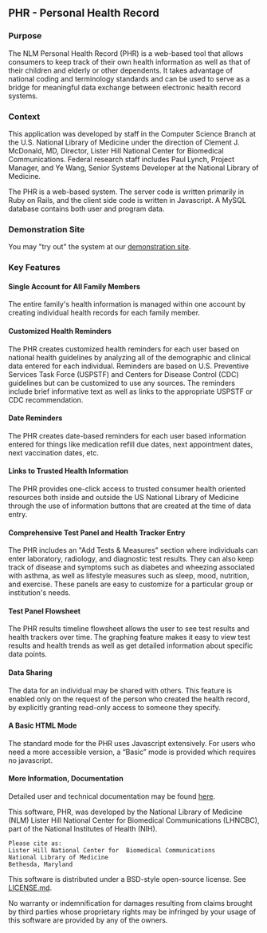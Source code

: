 ## PHR - Personal Health Record

### Purpose 
The NLM Personal Health Record (PHR) is a web-based tool that allows consumers to keep track of their own health information as well as that of their children and elderly or other dependents. It takes advantage of national coding and terminology standards and can be used to serve as a bridge for meaningful data exchange between electronic health record systems.

### Context 
This application was developed by staff in the Computer Science Branch at the U.S. National Library of Medicine under the direction of Clement J. McDonald, MD, Director, Lister Hill National Center for Biomedical Communications. Federal research staff includes Paul Lynch, Project Manager, and Ye Wang, Senior Systems Developer at the National Library of Medicine. 

The PHR is a web-based system.  The server code is written primarily in Ruby on Rails, and the client side code is written in Javascript.  A MySQL database contains both user and program data.

### Demonstration Site
You may "try out" the system at our [demonstration site](https://phr-demo.nlm.nih.gov).

### Key Features

####	Single Account for All Family Members 
The entire family's health information is managed within one account by creating individual health records for each family member. 

####	Customized Health Reminders 
The PHR creates customized health reminders for each user based on national health guidelines by analyzing all of the demographic and clinical data entered for each individual. Reminders are based on U.S. Preventive Services Task Force (USPSTF) and Centers for Disease Control (CDC) guidelines but can be customized to use any sources. The reminders include brief informative text as well as links to the appropriate USPSTF or CDC recommendation.

####	Date Reminders 
The PHR creates date-based reminders for each user based information entered for things like medication refill due dates, next appointment dates, next vaccination dates, etc. 

####	Links to Trusted Health Information 
The PHR provides one-click access to trusted consumer health oriented resources both inside and outside the US National Library of Medicine through the use of information buttons that are created at the time of data entry.

####	Comprehensive Test Panel and Health Tracker Entry 
The PHR includes an "Add Tests & Measures" section where individuals can enter laboratory, radiology, and diagnostic test results. They can also keep track of disease and symptoms such as diabetes and wheezing associated with asthma, as well as lifestyle measures such as sleep, mood, nutrition, and exercise. These panels are easy to customize for a particular group or institution's needs.

####	Test Panel Flowsheet
The PHR results timeline flowsheet allows the user to see test results and health trackers over time. The graphing feature makes it easy to view test results and health trends as well as get detailed information about specific data points.

####	Data Sharing 
The data for an individual may be shared with others.  This feature is enabled only on the request of the person who created the health record, by explicitly granting read-only access to someone they specify.

####	A Basic HTML Mode
The standard mode for the PHR uses Javascript extensively.  For users who need a more accessible version, a “Basic” mode is provided which requires no javascript.

#### More Information, Documentation
Detailed user and technical documentation may be found [here](https://lhncbc.github.io/phr/).

This software, PHR, was developed by the National Library of Medicine (NLM) Lister Hill National Center for Biomedical Communications (LHNCBC), part of the National Institutes of Health (NIH).

```
Please cite as: 
Lister Hill National Center for  Biomedical Communications
National Library of Medicine
Bethesda, Maryland
```

This software is distributed under a BSD-style open-source license. See [LICENSE.md](https://github.com/lhncbc/PHR/blob/master/LICENSE.md).

No warranty or indemnification for damages resulting from claims brought by third parties whose proprietary rights may be infringed by your usage of this software are provided by any of the owners.